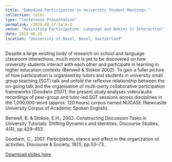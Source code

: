 ```yaml
---
title: "Embodied Participation in University Student Meetings."
collection: talks
type: "Conference Presentation"
permalink: /2020-08-17-talk-2
venue: "Revisiting Participation: Language and Bodies in Interaction"
date: 2015-06-25
location: "University of Basel, Basel, Switzerland"
---
```

Despite a large existing body of research on school and language classroom interactions, much more is yet to be discovered on how university students interact with each other and participate in learning in higher education contexts (Benwell & Stokoe 2002). To gain a fuller picture of how participation is organised by tutors and students in university small group teaching (SGT) talk and unfold the reflexive relationship between the on-going talk and the organisation of multi-party collaborative participation frameworks (Goodwin 2007), the present study analyses video/audio recordings of peer-group and tutor-led SGT sessions across disciplines in the 1,000,000-word (approx. 120 hours) corpus named NUCASE (Newcastle University Corpus of Academic Spoken English).

Benwell, B. & Stokoe, E.H., 2002. Constructing Discussion Tasks in University Tutorials: Shifting Dynamics and Identities. Discourse Studies, 4(4), pp.429–453. 

Goodwin, C., 2007. Participation, stance and affect in the organization of activities. Discourse & Society, 18(1), pp.53–73.

[Download slides here](http://adachenqi.github.io/files/talk2.pdf)
